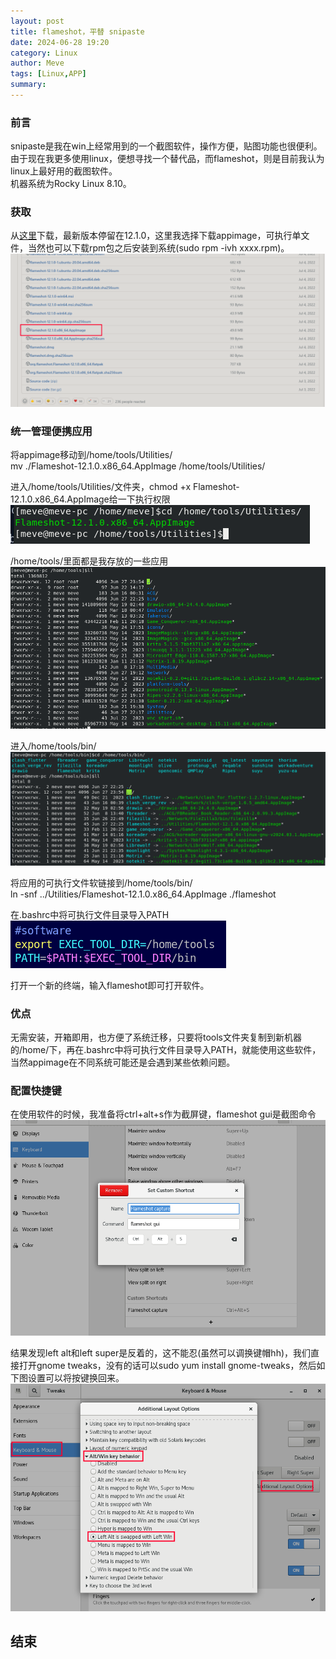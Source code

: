 ```yaml
---
layout: post
title: flameshot，平替 snipaste
date: 2024-06-28 19:20
category: Linux
author: Meve
tags: [Linux,APP]
summary: 
---
```


### 前言

snipaste是我在win上经常用到的一个截图软件，操作方便，贴图功能也很便利。 <br>
由于现在我更多使用linux，便想寻找一个替代品，而flameshot，则是目前我认为linux上最好用的截图软件。 <br>
机器系统为Rocky Linux 8.10。 <br>

### 获取

从[这里](https://github.com/flameshot-org/flameshot/releases/tag/v12.1.0)下载，最新版本停留在12.1.0，这里我选择下载appimage，可执行单文件，当然也可以下载rpm包之后安装到系统(sudo rpm -ivh xxxx.rpm)。 <br>
![flameshot_release](https://raw.githubusercontent.com/touchspeed/touchspeed.github.io/main/_posts/2024-06-27-flame-shot/get_flameshot/flameshot_release.png)

### 统一管理便携应用

将appimage移动到/home/tools/Utilities/ <br>
mv ./Flameshot-12.1.0.x86_64.AppImage /home/tools/Utilities/ <br>

进入/home/tools/Utilities/文件夹，chmod +x Flameshot-12.1.0.x86_64.AppImage给一下执行权限 <br>
![utilities](https://raw.githubusercontent.com/touchspeed/touchspeed.github.io/main/_posts/2024-06-27-flame-shot/get_flameshot/utilities.png)

/home/tools/里面都是我存放的一些应用 <br>
![/home/tools/](https://raw.githubusercontent.com/touchspeed/touchspeed.github.io/main/_posts/2024-06-27-flame-shot/get_flameshot/home_tools.png)

进入/home/tools/bin/ <br>
![soft_links](https://raw.githubusercontent.com/touchspeed/touchspeed.github.io/main/_posts/2024-06-27-flame-shot/get_flameshot/soft_links.png)

将应用的可执行文件软链接到/home/tools/bin/ <br>
ln -snf ../Utilities/Flameshot-12.1.0.x86_64.AppImage ./flameshot <br>

在.bashrc中将可执行文件目录导入PATH <br>
![tool_path](https://raw.githubusercontent.com/touchspeed/touchspeed.github.io/main/_posts/2024-06-27-flame-shot/get_flameshot/tool_path.png)

打开一个新的终端，输入flameshot即可打开软件。<br>

### 优点

无需安装，开箱即用，也方便了系统迁移，只要将tools文件夹复制到新机器的/home/下，再在.bashrc中将可执行文件目录导入PATH，就能使用这些软件，当然appimage在不同系统可能还是会遇到某些依赖问题。 <br>

### 配置快捷键

在使用软件的时候，我准备将ctrl+alt+s作为截屏键，flameshot gui是截图命令 <br>
![alt text](https://raw.githubusercontent.com/touchspeed/touchspeed.github.io/main/_posts/2024-06-27-flame-shot/get_flameshot/shortcut.png)

结果发现left alt和left super是反着的，这不能忍(虽然可以调换键帽hh)，我们直接打开gnome tweaks，没有的话可以sudo yum install gnome-tweaks，然后如下图设置可以将按键换回来。 <br>
![gnome_tweaks](https://raw.githubusercontent.com/touchspeed/touchspeed.github.io/main/_posts/2024-06-27-flame-shot/get_flameshot/gnome_tweaks.png)

## 结束
